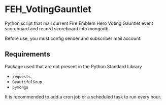 # FEH_VotingGauntlet

Python script that mail current Fire Emblem Hero Voting Gauntlet event scoreboard and record scoreboard into mongodb.

Before use, you must config sender and subscriber mail account.

## Requirements
Package used that are not present in the Python Standard Library
- `requests`
- `BeautifulSoup`
- `pymongo`

It is recommended to add a cron job or a scheduled task to run every hour.
